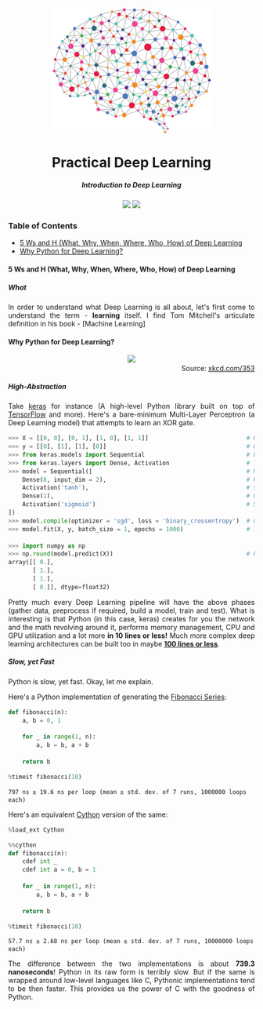 <!-- Header -->
<div align="center">
    <img src="../.github/logo-dl.png" height="256"/>
    <h1>Practical Deep Learning</h1>
    <h5>
        Introduction to Deep Learning
    </h5>
</div>
<!-- end Header -->

<!-- shields -->
<div align="center">
    <img
    src="https://img.shields.io/badge/Say%20Thanks-!-1EAEDB.svg">
    <img src="https://img.shields.io/badge/donate-%24-f44336.svg">
</div>
<!-- end shields -->

### Table of Contents
* [5 Ws and H (What, Why, When, Where, Who, How) of Deep Learning]()
* [Why Python for Deep Learning?](why-python-for-deep-learning)

#### 5 Ws and H (What, Why, When, Where, Who, How) of Deep Learning
##### What
<p align="justify">
    In order to understand what Deep Learning is all about, let's first come to understand the term - <b>learning</b> itself. I find Tom Mitchell's articulate definition in his book - [Machine Learning]
</p>

#### Why Python for Deep Learning?
<div align="center">
    <img src="https://imgs.xkcd.com/comics/python.png"/>
    <div align="right">
        Source: <a href="https://xkcd.com/353">xkcd.com/353</a>
    </div>
</div>

##### High-Abstraction
<p align="justify">
    Take <a href="https://keras.io">keras</a> for instance (A high-level Python library built on top of <a href="https://www.tensorflow.org">TensorFlow</a> and more). Here's a bare-minimum Multi-Layer Perceptron (a Deep Learning model) that attempts to learn an XOR gate.
</p>

```python
>>> X = [[0, 0], [0, 1], [1, 0], [1, 1]]                            # Our knowledge/experience
>>> y = [[0], [1], [1], [0]]                                        # Our target prediction
>>> from keras.models import Sequential                             # keras's "Sequential" model (a sequence of layers)
>>> from keras.layers import Dense, Activation                      # Types of layers provided by keras
>>> model = Sequential([                                            # Modelling
    Dense(8, input_dim = 2),                                        # Hidden-Layer with 8 neurons and incoming 2 inputs
    Activation('tanh'),                                             # Squashing our output with a Hyperbolic Tan function
    Dense(1),                                                       # Output-Layer with 1 neuron
    Activation('sigmoid')                                           # Squashing our output with a Sigmoid function
])
>>> model.compile(optimizer = 'sgd', loss = 'binary_crossentropy')  # Compiling our network to minimize our Cross Entropy Loss function with a Gradient Descent Optimizer
>>> model.fit(X, y, batch_size = 1, epochs = 1000)                  # Training Phase

>>> import numpy as np
>>> np.round(model.predict(X))                                      # Prediction
array([[ 0.],
       [ 1.],
       [ 1.],
       [ 0.]], dtype=float32)
```

<p align="justify">
    Pretty much every Deep Learning pipeline will have the above phases (gather data, preprocess if required, build a model, train and test). What is interesting is that Python (in this case, keras) creates for you the network and the math revolving around it, performs memory management, CPU and GPU utilization and a lot more <b>in 10 lines or less!</b> Much more complex deep learning architectures can be built too in maybe <b><a href="https://github.com/fchollet/keras/blob/master/keras/applications/vgg16.py">100 lines or less</a></b>.
</p>

##### Slow, yet Fast
Python is slow, yet fast. Okay, let me explain.

Here's a Python implementation of generating the [Fibonacci Series](https://en.wikipedia.org/wiki/Fibonacci_number):

```python
def fibonacci(n):
    a, b = 0, 1

    for _ in range(1, n):
        a, b = b, a + b
    
    return b
```
```python
%timeit fibonacci(10)
```
```console
797 ns ± 19.6 ns per loop (mean ± std. dev. of 7 runs, 1000000 loops each)
```

Here's an equivalent [Cython](http://cython.org) version of the same:

```python
%load_ext Cython
```
```python
%%cython
def fibonacci(n):
    cdef int _
    cdef int a = 0, b = 1

    for _ in range(1, n):
        a, b = b, a + b
    
    return b
```
```python
%timeit fibonacci(10)
```
```console
57.7 ns ± 2.68 ns per loop (mean ± std. dev. of 7 runs, 10000000 loops each)
```

<p align="justify">
    The difference between the two implementations is about <b>739.3 nanoseconds</b>! Python in its raw form is terribly slow. But if the same is wrapped around low-level languages like C, Pythonic implementations tend to be then faster. This provides us the power of C with the goodness of Python.
</p>
